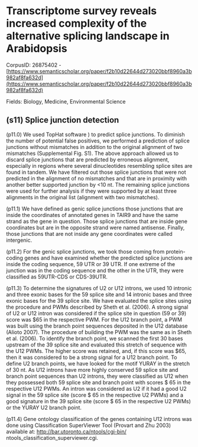 # Transcriptome survey reveals increased complexity of the alternative splicing landscape in Arabidopsis

CorpusID: 26875402 - [https://www.semanticscholar.org/paper/f2b10d22644d273020bbf8960a3b982af8fa632d](https://www.semanticscholar.org/paper/f2b10d22644d273020bbf8960a3b982af8fa632d)

Fields: Biology, Medicine, Environmental Science

## (s11) Splice junction detection
(p11.0) We used TopHat software ) to predict splice junctions. To diminish the number of potential false positives, we performed a prediction of splice junctions without mismatches in addition to the original alignment of two mismatches (Supplemental Fig. S1). The above approach allowed us to discard splice junctions that are predicted by erroneous alignment, especially in regions where several dinucleotides resembling splice sites are found in tandem. We have filtered out those splice junctions that were not predicted in the alignment of no mismatches and that are in proximity with another better supported junction by <10 nt. The remaining splice junctions were used for further analysis if they were supported by at least three alignments in the original list (alignment with two mismatches).

(p11.1) We have defined as genic splice junctions those junctions that are inside the coordinates of annotated genes in TAIR9 and have the same strand as the gene in question. Those splice junctions that are inside gene coordinates but are in the opposite strand were named antisense. Finally, those junctions that are not inside any gene coordinates were called intergenic.

(p11.2) For the genic splice junctions, we took those coming from protein-coding genes and have examined whether the predicted splice junctions are inside the coding sequence, 59 UTR or 39 UTR. If one extreme of the junction was in the coding sequence and the other in the UTR, they were classified as 59UTR-CDS or CDS-39UTR.

(p11.3) To determine the signatures of U2 or U12 introns, we used 10 intronic and three exonic bases for the 59 splice site and 14 intronic bases and three exonic bases for the 39 splice site. We have evaluated the splice sites using the procedure and PWMs described by Sheth et al. (2006). A strong signal of U2 or U12 intron was considered if the splice site in question (59 or 39) score was $65 in the respective PWM. For the U12 branch point, a PWM was built using the branch point sequences deposited in the U12 database (Alioto 2007). The procedure of building the PWM was the same as in Sheth et al. (2006). To identify the branch point, we scanned the first 30 bases upstream of the 39 splice site and evaluated this stretch of sequence with the U12 PWMs. The higher score was retained, and, if this score was $65, then it was considered to be a strong signal for a U12 branch point. To define U2 branch points, we have looked for the motif YURAY in the stretch of 30 nt. As U12 introns have more highly conserved 59 splice site and branch point sequences than U2 introns, they were classified as U12 when they possessed both 59 splice site and branch point with scores $ 65 in the respective U12 PWMs. An intron was considered as U2 if it had a good U2 signal in the 59 splice site (score $ 65 in the respective U2 PWMs) and a good signature in the 39 splice site (score $ 65 in the respective U2 PWMs) or the YURAY U2 branch point.

(p11.4) Gene ontology classification of the genes containing U12 introns was done using Classification SuperViewer Tool (Provart and Zhu 2003) available at: http://bar.utoronto.ca/ntools/cgi-bin/ ntools_classification_superviewer.cgi.
